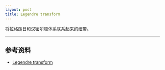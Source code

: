 ```yaml
---
layout: post
title: Legendre transform
---
```

将拉格朗日和汉密尔顿体系联系起来的纽带。


---
## 参考资料
- [Legendre transform](http://blog.jessriedel.com/2017/06/28/legendre-transform/)
